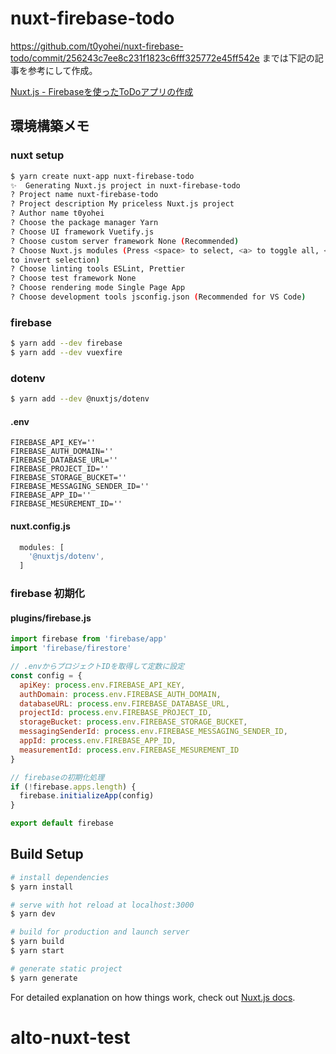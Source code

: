 # nuxt-firebase-todo

https://github.com/t0yohei/nuxt-firebase-todo/commit/256243c7ee8c231f1823c6fff325772e45ff542e までは下記の記事を参考にして作成。

[Nuxt.js - Firebaseを使ったToDoアプリの作成](https://qiita.com/so_heee_/items/200beb014c8a8ad100d1#ui%E3%81%AE%E8%AA%BF%E6%95%B4) 

## 環境構築メモ
### nuxt setup

```bash
$ yarn create nuxt-app nuxt-firebase-todo
✨  Generating Nuxt.js project in nuxt-firebase-todo
? Project name nuxt-firebase-todo
? Project description My priceless Nuxt.js project
? Author name t0yohei
? Choose the package manager Yarn
? Choose UI framework Vuetify.js
? Choose custom server framework None (Recommended)
? Choose Nuxt.js modules (Press <space> to select, <a> to toggle all, <i>
to invert selection)
? Choose linting tools ESLint, Prettier
? Choose test framework None
? Choose rendering mode Single Page App
? Choose development tools jsconfig.json (Recommended for VS Code)
```

### firebase

```bash
$ yarn add --dev firebase
$ yarn add --dev vuexfire
```

### dotenv

```bash
$ yarn add --dev @nuxtjs/dotenv
```

#### .env

```.env
FIREBASE_API_KEY=''
FIREBASE_AUTH_DOMAIN=''
FIREBASE_DATABASE_URL=''
FIREBASE_PROJECT_ID=''
FIREBASE_STORAGE_BUCKET=''
FIREBASE_MESSAGING_SENDER_ID=''
FIREBASE_APP_ID=''
FIREBASE_MESUREMENT_ID=''
```

#### nuxt.config.js

```nuxt.config.js
  modules: [
    '@nuxtjs/dotenv',
  ]
```

### firebase 初期化

#### plugins/firebase.js

```plugins/firebase.js
import firebase from 'firebase/app'
import 'firebase/firestore'

// .envからプロジェクトIDを取得して定数に設定
const config = {
  apiKey: process.env.FIREBASE_API_KEY,
  authDomain: process.env.FIREBASE_AUTH_DOMAIN,
  databaseURL: process.env.FIREBASE_DATABASE_URL,
  projectId: process.env.FIREBASE_PROJECT_ID,
  storageBucket: process.env.FIREBASE_STORAGE_BUCKET,
  messagingSenderId: process.env.FIREBASE_MESSAGING_SENDER_ID,
  appId: process.env.FIREBASE_APP_ID,
  measurementId: process.env.FIREBASE_MESUREMENT_ID
}

// firebaseの初期化処理
if (!firebase.apps.length) {
  firebase.initializeApp(config)
}

export default firebase
```

## Build Setup

``` bash
# install dependencies
$ yarn install

# serve with hot reload at localhost:3000
$ yarn dev

# build for production and launch server
$ yarn build
$ yarn start

# generate static project
$ yarn generate
```

For detailed explanation on how things work, check out [Nuxt.js docs](https://nuxtjs.org).
# alto-nuxt-test
